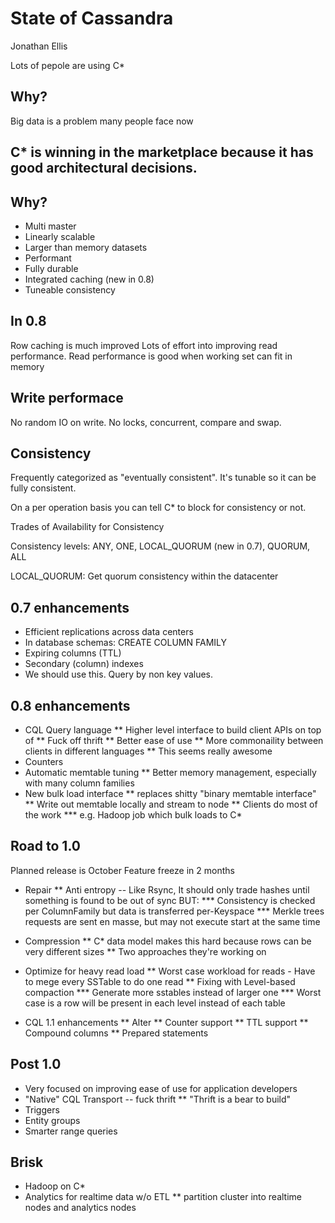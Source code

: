 State of Cassandra
==
Jonathan Ellis

Lots of pepole are using C*

Why?
---

Big data is a problem many people face now

C* is winning in the marketplace because it has good architectural decisions.
--

Why?
--

* Multi master
* Linearly scalable
* Larger than memory datasets
* Performant
* Fully durable
* Integrated caching (new in 0.8)
* Tuneable consistency

In 0.8
---

Row caching is much improved
Lots of effort into improving read performance.
Read performance is good when working set can fit in memory

Write performace
--
No random IO on write.
No locks, concurrent, compare and swap.

Consistency
--

Frequently categorized as "eventually consistent".  It's tunable so it can be
fully consistent.

On a per operation basis you can tell C* to block for consistency or not.

Trades of Availability for Consistency

Consistency levels:
ANY, ONE, LOCAL_QUORUM (new in 0.7), QUORUM, ALL

LOCAL_QUORUM: Get quorum consistency within the datacenter

0.7 enhancements
--

* Efficient replications across data centers
* In database schemas: CREATE COLUMN FAMILY
* Expiring columns (TTL)
* Secondary (column) indexes
 * We should use this.  Query by non key values.

0.8 enhancements
--

* CQL Query language
** Higher level interface to build client APIs on top of
** Fuck off thrift
** Better ease of use
** More commonaility between clients in different languages
** This seems really awesome
* Counters
* Automatic memtable tuning
** Better memory management, especially with many column families
* New bulk load interface
** replaces shitty "binary memtable interface"
** Write out memtable locally and stream to node
** Clients do most of the work
*** e.g. Hadoop job which bulk loads to C*

Road to 1.0
--
Planned release is October
Feature freeze in 2 months

* Repair
** Anti entropy -- Like Rsync, It should only trade hashes until something is
found to be out of sync BUT:
*** Consistency is checked per ColumnFamily but data is transferred per-Keyspace
*** Merkle trees requests are sent en masse, but may not execute start at the
   same time

* Compression
** C* data model makes this hard because rows can be very different sizes
** Two approaches they're working on

* Optimize for heavy read load
** Worst case workload for reads - Have to mege every SSTable to do one read
** Fixing with Level-based compaction
*** Generate more sstables instead of larger one
*** Worst case is a row will be present in each level instead of each table

* CQL 1.1 enhancements
** Alter
** Counter support
** TTL support
** Compound columns
** Prepared statements

Post 1.0
--

* Very focused on improving ease of use for application developers
* "Native" CQL Transport -- fuck thrift
** "Thrift is a bear to build"
* Triggers
* Entity groups
* Smarter range queries

Brisk
--

* Hadoop on C*
* Analytics for realtime data w/o ETL
** partition cluster into realtime nodes and analytics nodes

